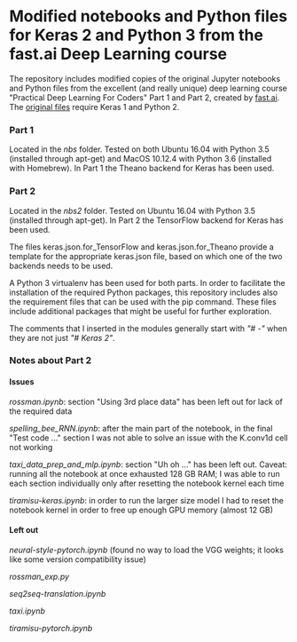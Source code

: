 # Modified notebooks and Python files for Keras 2 and Python 3 from the fast.ai Deep Learning course
The repository includes modified copies of the original Jupyter notebooks and Python files from the excellent
(and really unique) deep learning course "Practical Deep Learning For Coders" Part 1 and Part 2,
created by [fast.ai](http://fast.ai). The [original files](https://github.com/fastai/courses)
require Keras 1 and Python 2.

### Part 1
Located in the _nbs_ folder. Tested on both Ubuntu 16.04 with Python 3.5 (installed through apt-get) and
MacOS 10.12.4 with Python 3.6 (installed with Homebrew). In Part 1 the Theano backend for Keras has been used. 

### Part 2
Located in the _nbs2_ folder. Tested on Ubuntu 16.04 with Python 3.5 (installed through apt-get). In Part 2 the TensorFlow backend for Keras has been used.  

The files keras.json.for\_TensorFlow and keras.json.for\_Theano provide a template for the appropriate keras.json file, based on which one of the two backends needs to be used.

A Python 3 virtualenv has been used for both parts. In order to facilitate the installation of the required Python packages, this repository includes 
also the requirement files that can be used with the pip command. These files include additional packages that might be useful for further exploration.  

The comments that I inserted in the modules generally start with *"# -"* when they are not just *"# Keras 2"*.

### Notes about Part 2
#### Issues 
*rossman.ipynb*: section "Using 3rd place data" has been left out for lack of the required data

*spelling_bee_RNN.ipynb*: after the main part of the notebook, in the final "Test code ..." section I was not able to solve an issue with the K.conv1d cell not working 

*taxi_data_prep_and_mlp.ipynb*: section "Uh oh ..." has been left out. Caveat: running all the notebook at once exhausted 128 GB RAM; I was able to run each section individually only after resetting the notebook kernel each time

*tiramisu-keras.ipynb*: in order to run the larger size model I had to reset the notebook kernel in order to free up enough GPU memory (almost 12 GB)

#### Left out
*neural-style-pytorch.ipynb* (found no way to load the VGG weights; it looks like some version compatibility issue)

*rossman_exp.py*

*seq2seq-translation.ipynb*

*taxi.ipynb*

*tiramisu-pytorch.ipynb*
